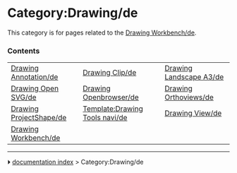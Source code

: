 # Category:Drawing/de
This category is for pages related to the [Drawing Workbench/de](Drawing_Workbench/de.md).

### Contents

|     |     |     |
| --- | --- | --- |
| [Drawing Annotation/de](Drawing_Annotation/de.md) | [Drawing Clip/de](Drawing_Clip/de.md) | [Drawing Landscape A3/de](Drawing_Landscape_A3/de.md) |
| [Drawing Open SVG/de](Drawing_Open_SVG/de.md) | [Drawing Openbrowser/de](Drawing_Openbrowser/de.md) | [Drawing Orthoviews/de](Drawing_Orthoviews/de.md) |
| [Drawing ProjectShape/de](Drawing_ProjectShape/de.md) | [Template:Drawing Tools navi/de](Template_Drawing_Tools_navi/de.md) | [Drawing View/de](Drawing_View/de.md) |
| [Drawing Workbench/de](Drawing_Workbench/de.md) |



---
⏵ [documentation index](../README.md) > Category:Drawing/de
